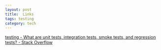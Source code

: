 ```yaml
---
layout: post
title:  Links
tags: testing
category: tech
--- 
```




[testing - What are unit tests, integration tests, smoke tests, and regression tests? - Stack Overflow](https://stackoverflow.com/questions/520064/what-are-unit-tests-integration-tests-smoke-tests-and-regression-tests?rq=1)
